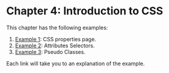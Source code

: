 # Chapter 4: Introduction to CSS

This chapter has the following examples:
1. [Example 1](properties.md): CSS properties page.
2. [Example 2](attribute.md): Attributes Selectors.
3. [Example 3](pseudo.md): Pseudo Classes.

Each link will take you to an explanation of the example.
